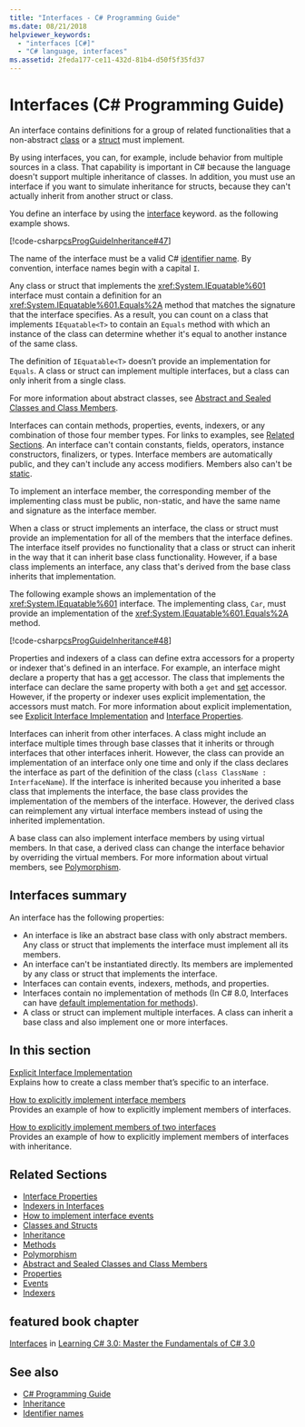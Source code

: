 ```yaml
---
title: "Interfaces - C# Programming Guide"
ms.date: 08/21/2018
helpviewer_keywords: 
  - "interfaces [C#]"
  - "C# language, interfaces"
ms.assetid: 2feda177-ce11-432d-81b4-d50f5f35fd37
---
```

# Interfaces (C# Programming Guide)

An interface contains definitions for a group of related functionalities that a non-abstract [class](../../language-reference/keywords/class.md) or a [struct](../../language-reference/keywords/struct.md) must implement.
  
By using interfaces, you can, for example, include behavior from multiple sources in a class. That capability is important in C# because the language doesn't support multiple inheritance of classes. In addition, you must use an interface if you want to simulate inheritance for structs, because they can't actually inherit from another struct or class.  
  
You define an interface by using the [interface](../../language-reference/keywords/interface.md) keyword. as the following example shows.  
  
 [!code-csharp[csProgGuideInheritance#47](~/samples/snippets/csharp/VS_Snippets_VBCSharp/csProgGuideInheritance/CS/Inheritance.cs#47)]  

The name of the interface must be a valid C# [identifier name](../inside-a-program/identifier-names.md). By convention, interface names begin with a capital `I`.

Any class or struct that implements the <xref:System.IEquatable%601> interface must contain a definition for an <xref:System.IEquatable%601.Equals%2A> method that matches the signature that the interface specifies. As a result, you can count on a class that implements `IEquatable<T>` to contain an `Equals` method with which an instance of the class can determine whether it's equal to another instance of the same class.  
  
The definition of `IEquatable<T>` doesn’t provide an implementation for `Equals`. A class or struct can implement multiple interfaces, but a class can only inherit from a single class.
  
For more information about abstract classes, see [Abstract and Sealed Classes and Class Members](../classes-and-structs/abstract-and-sealed-classes-and-class-members.md).  
  
Interfaces can contain methods, properties, events, indexers, or any combination of those four member types. For links to examples, see [Related Sections](./index.md#BKMK_RelatedSections). An interface can't contain constants, fields, operators, instance constructors, finalizers, or types. Interface members are automatically public, and they can't include any access modifiers. Members also can't be [static](../../language-reference/keywords/static.md).  
  
To implement an interface member, the corresponding member of the implementing class must be public, non-static, and have the same name and signature as the interface member.  
  
When a class or struct implements an interface, the class or struct must provide an implementation for all of the members that the interface defines. The interface itself provides no functionality that a class or struct can inherit in the way that it can inherit base class functionality. However, if a base class implements an interface, any class that's derived from the base class inherits that implementation.  
  
The following example shows an implementation of the <xref:System.IEquatable%601> interface. The implementing class, `Car`, must provide an implementation of the <xref:System.IEquatable%601.Equals%2A> method.  
  
 [!code-csharp[csProgGuideInheritance#48](~/samples/snippets/csharp/VS_Snippets_VBCSharp/csProgGuideInheritance/CS/Inheritance.cs#48)]  
  
Properties and indexers of a class can define extra accessors for a property or indexer that's defined in an interface. For example, an interface might declare a property that has a [get](../../language-reference/keywords/get.md) accessor. The class that implements the interface can declare the same property with both a `get` and [set](../../language-reference/keywords/set.md) accessor. However, if the property or indexer uses explicit implementation, the accessors must match. For more information about explicit implementation, see [Explicit Interface Implementation](explicit-interface-implementation.md) and [Interface Properties](../classes-and-structs/interface-properties.md).  

Interfaces can inherit from other interfaces. A class might include an interface multiple times through base classes that it inherits or through interfaces that other interfaces inherit. However, the class can provide an implementation of an interface only one time and only if the class declares the interface as part of the definition of the class (`class ClassName : InterfaceName`). If the interface is inherited because you inherited a base class that implements the interface, the base class provides the implementation of the members of the interface. However, the derived class can reimplement any virtual interface members instead of using the inherited implementation.  
  
A base class can also implement interface members by using virtual members. In that case, a derived class can change the interface behavior by overriding the virtual members. For more information about virtual members, see [Polymorphism](../classes-and-structs/polymorphism.md).  
  
## Interfaces summary

An interface has the following properties:  

- An interface is like an abstract base class with only abstract members. Any class or struct that implements the interface must implement all its members.
- An interface can't be instantiated directly. Its members are implemented by any class or struct that implements the interface.
- Interfaces can contain events, indexers, methods, and properties.
- Interfaces contain no implementation of methods (In C# 8.0, Interfaces can have [default implementation for methods](../../whats-new/csharp-8.md#default-interface-methods)).
- A class or struct can implement multiple interfaces. A class can inherit a base class and also implement one or more interfaces.

## In this section

[Explicit Interface Implementation](explicit-interface-implementation.md)  
 Explains how to create a class member that’s specific to an interface.  
  
 [How to explicitly implement interface members](how-to-explicitly-implement-interface-members.md)  
 Provides an example of how to explicitly implement members of interfaces.  
  
 [How to explicitly implement members of two interfaces](how-to-explicitly-implement-members-of-two-interfaces.md)  
 Provides an example of how to explicitly implement members of interfaces with inheritance.  
  
## <a name="BKMK_RelatedSections"></a> Related Sections

- [Interface Properties](../classes-and-structs/interface-properties.md)  
- [Indexers in Interfaces](../indexers/indexers-in-interfaces.md)  
- [How to implement interface events](../events/how-to-implement-interface-events.md)
- [Classes and Structs](../classes-and-structs/index.md)  
- [Inheritance](../classes-and-structs/inheritance.md)  
- [Methods](../classes-and-structs/methods.md)  
- [Polymorphism](../classes-and-structs/polymorphism.md)  
- [Abstract and Sealed Classes and Class Members](../classes-and-structs/abstract-and-sealed-classes-and-class-members.md)  
- [Properties](../classes-and-structs/properties.md)  
- [Events](../events/index.md)  
- [Indexers](../indexers/index.md)  
  
## featured book chapter

[Interfaces](https://docs.microsoft.com/previous-versions/visualstudio/visual-studio-2008/ff652489%28v%3Dorm.10%29) in [Learning C# 3.0: Master the Fundamentals of C# 3.0](https://docs.microsoft.com/previous-versions/visualstudio/visual-studio-2008/ff652493%28v%253dorm.10%29)

## See also

- [C# Programming Guide](../index.md)
- [Inheritance](../classes-and-structs/inheritance.md)
- [Identifier names](../inside-a-program/identifier-names.md)
